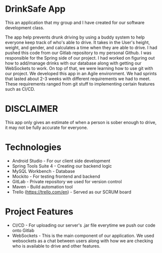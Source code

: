 # DrinkSafe App
This an application that my group and I have created for our software development class. 

The app help prevents drunk driving by using a buddy system to help everyone keep track of who's able to drive. 
It takes in the User's height, weight, and gender, and calculates a time when they are able to drive. I had pushed 
this code from our Gitlab repository to my personal Github. I was responsible for the Spring side of our project. I 
had worked on figuring out how to add/manage drinks with our database along with getting our WebSockets to work. On top of 
that, we were learning how to use git with our project. We developed this app in an Agile environment. We had sprints that
lasted about 2-3 weeks with different requirements we had to meet. These requirements ranged from git stuff to implementing
certain features such as CI/CD.


# DISCLAIMER 
This app only gives an estimate of when a person is sober enough to drive, it may not be fully accurate for everyone. 

# Technologies
* Android Studio - For our client side development
* Spring Tools Suite 4 - Creating our backend logic
* MySQL Workbench - Database 
* Mockito - For testing frontend and backend
* GitLab - Private repository we used for version control 
* Maven - Build automation tool 
* Trello (https://trello.com/en) - Served as our SCRUM board 


# Project Features
* CI/CD - For uploading our server's .jar file everytime we push our code onto Gitlab
* WebSockets - This is the main component of our application. We used websockets as a chat between users along with how
we are checking who is available to drive and other features. 
